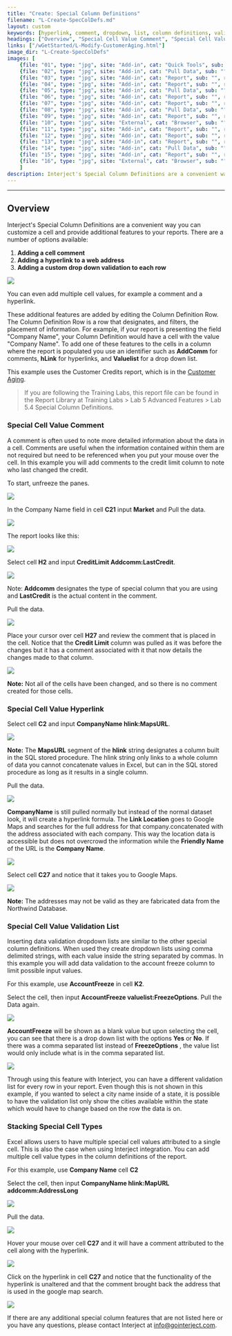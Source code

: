 ```yaml
---
title: "Create: Special Column Definitions"
filename: "L-Create-SpecColDefs.md"
layout: custom
keywords: [hyperlink, comment, dropdown, list, column definitions, validation, walkthrough]
headings: ["Overview", "Special Cell Value Comment", "Special Cell Value Hyperlink", "Special Cell Value Validation List", "Stacking Special Cell Types"]
links: ["/wGetStarted/L-Modify-CustomerAging.html"]
image_dir: "L-Create-SpecColDefs"
images: [
	{file: "01", type: "jpg", site: "Add-in", cat: "Quick Tools", sub: "", report: "Customer Credits", ribbon: "Advanced", config: ""}, 
	{file: "02", type: "jpg", site: "Add-in", cat: "Pull Data", sub: "", report: "Customer Credits", ribbon: "Advanced", config: ""}, 
	{file: "03", type: "jpg", site: "Add-in", cat: "Report", sub: "", report: "Customer Credits", ribbon: "", config: ""}, 
	{file: "04", type: "jpg", site: "Add-in", cat: "Report", sub: "", report: "", ribbon: "", config: "Yes"}, 
	{file: "05", type: "jpg", site: "Add-in", cat: "Pull Data", sub: "", report: "Customer Credits", ribbon: "Advanced", config: ""}, 
	{file: "06", type: "jpg", site: "Add-in", cat: "Report", sub: "", report: "Customer Credits", ribbon: "", config: "Yes"}, 
	{file: "07", type: "jpg", site: "Add-in", cat: "Report", sub: "", report: "Customer Credits", ribbon: "", config: "Yes"}, 
	{file: "08", type: "jpg", site: "Add-in", cat: "Pull Data", sub: "", report: "Customer Credits", ribbon: "Advanced", config: "Yes"}, 
	{file: "09", type: "jpg", site: "Add-in", cat: "Report", sub: "", report: "Customer Credits", ribbon: "", config: "Yes"}, 
	{file: "10", type: "jpg", site: "External", cat: "Browser", sub: "", report: "Customer Credits", ribbon: "", config: "Yes"}, 
	{file: "11", type: "jpg", site: "Add-in", cat: "Report", sub: "", report: "Customer Credits", ribbon: "", config: "Yes"}, 
	{file: "12", type: "jpg", site: "Add-in", cat: "Report", sub: "", report: "Customer Credits", ribbon: "", config: "Yes"}, 
	{file: "13", type: "jpg", site: "Add-in", cat: "Report", sub: "", report: "Customer Credits", ribbon: "Advanced", config: "Yes"}, 
	{file: "14", type: "jpg", site: "Add-in", cat: "Pull Data", sub: "", report: "Customer Credits", ribbon: "Advanced", config: "Yes"}, 
	{file: "15", type: "jpg", site: "Add-in", cat: "Report", sub: "", report: "Customer Credits", ribbon: "", config: "Yes"}, 
	{file: "16", type: "jpg", site: "External", cat: "Browser", sub: "", report: "Customer Credits", ribbon: "", config: "Yes"}
	]
description: Interject's Special Column Definitions are a convenient way you can customize a cell and provide additional features to your reports.
---
```

* * *

## Overview

Interject's Special Column Definitions are a convenient way you can customize a cell and provide additional features to your reports. There are a number of options available:

1. **Adding a cell comment**
2. **Adding a hyperlink to a web address**
3. **Adding a custom drop down validation to each row**

![](/images/L-Create-SpecColDefs/00.png)
<br>

You can even add multiple cell values, for example a comment and a hyperlink.

These additional features are added by editing the Column Definition Row. The Column Definition Row is a row that designates, and filters, the placement of information. For example, if your report is presenting the field "Company Name", your Column Definition would have a cell with the value "Company Name". To add one of these features to the cells in a column where the report is populated you use an identifier such as **AddComm** for comments, **hLink** for hyperlinks, and **Valuelist** for a drop down list. 

This example uses the Customer Credits report, which is in the [Customer Aging](/wGetStarted/L-Modify-CustomerAging.html).

<blockquote class=lab_info>
 If you are following the Training Labs, this report file can be found in the Report Library at Training Labs > Lab 5 Advanced Features > Lab 5.4 Special Column Definitions.
</blockquote>

### Special Cell Value Comment

A comment is often used to note more detailed information about the data in a cell. Comments are useful when the information contained within them are not required but need to be referenced when you put your mouse over the cell. In this example you will add comments to the credit limit column to note who last changed the credit.

To start, unfreeze the panes.

![](/images/L-Create-SpecColDefs/01.jpg)
<br>

In the Company Name field in cell **C21** input **Market** and Pull the data.

![](/images/L-Create-SpecColDefs/02.jpg)
<br>

The report looks like this:

![](/images/L-Create-SpecColDefs/03.jpg)
<br>

Select cell **H2** and input **CreditLimit Addcomm:LastCredit**.

![](/images/L-Create-SpecColDefs/04.jpg)
<br>

Note: **Addcomm** designates the type of special column that you are using and **LastCredit** is the actual content in the comment.

Pull the data.

![](/images/L-Create-SpecColDefs/05.jpg)
<br>

Place your cursor over cell **H27** and review the comment that is placed in the cell. Notice that the **Credit Limit** column was pulled as it was before the changes but it has a comment associated with it that now details the changes made to that column.

![](/images/L-Create-SpecColDefs/06.jpg)

**Note:** Not all of the cells have been changed, and so there is no comment created for those cells.

### Special Cell Value Hyperlink

Select cell **C2** and input **CompanyName hlink:MapsURL**.

![](/images/L-Create-SpecColDefs/07.jpg)
<br>

**Note:** The **MapsURL** segment of the **hlink** string designates a column built in the SQL stored procedure. The hlink string only links to a whole column of data you cannot concatenate values in Excel, but can in the SQL stored procedure as long as it results in a single column.

Pull the data.

![](/images/L-Create-SpecColDefs/08.jpg)
<br>

**CompanyName** is still pulled normally but instead of the normal dataset look, it will create a hyperlink formula. The **Link Location** goes to Google Maps and searches for the full address for that company.concatenated with the address associated with each company. This way the location data is accessible but does not overcrowd the information while the **Friendly Name** of the URL is the **Company Name**.

![](/images/L-Create-SpecColDefs/09.jpg)
<br>

Select cell **C27** and notice that it takes you to Google Maps.

![](/images/L-Create-SpecColDefs/10.jpg)
<br>

**Note:** The addresses may not be valid as they are fabricated data from the Northwind Database.

### Special Cell Value Validation List

Inserting data validation dropdown lists are similar to the other special column definitions. When used they create dropdown lists using comma delimited strings, with each value inside the string separated by commas. In this example you will add data validation to the account freeze column to limit possible input values.

For this example, use **AccountFreeze** in cell **K2**.

Select the cell, then input **AccountFreeze valuelist:FreezeOptions**. Pull the Data again.

![](/images/L-Create-SpecColDefs/11.jpg)
<br>

**AccountFreeze** will be shown as a blank value but upon selecting the cell, you can see that there is a drop down list with the options **Yes** or **No**. If there was a comma separated list instead of **FreezeOptions** , the value list would only include what is in the comma separated list.

![](/images/L-Create-SpecColDefs/12.jpg)
<br>

Through using this feature with Interject, you can have a different validation list for every row in your report. Even though this is not shown in this example, if you wanted to select a city name inside of a state, it is possible to have the validation list only show the cities available within the state which would have to change based on the row the data is on.

### Stacking Special Cell Types

Excel allows users to have multiple special cell values attributed to a single cell. This is also the case when using Interject integration. You can add multiple cell value types in the column definitions of the report.

For this example, use **Company Name** cell **C2**

Select the cell, then input **CompanyName hlink:MapURL** **addcomm:AddressLong**

![](/images/L-Create-SpecColDefs/13.jpg)
<br>

Pull the data.

![](/images/L-Create-SpecColDefs/14.jpg)
<br>

Hover your mouse over cell **C27** and it will have a comment attributed to the cell along with the hyperlink.

![](/images/L-Create-SpecColDefs/15.jpg)
<br>

Click on the hyperlink in cell **C27** and notice that the functionality of the hyperlink is unaltered and that the comment brought back the address that is used in the google map search.

![](/images/L-Create-SpecColDefs/16.jpg)
<br>

If there are any additional special column features that are not listed here or you have any questions, please contact Interject at info@gointerject.com.

